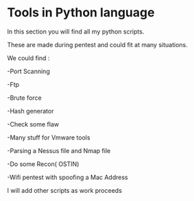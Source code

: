 Tools in Python  language
=========================

In this section you will find all my python scripts.

These are made during pentest and could fit at many situations.

We could find : 

-Port Scanning
              
-Ftp
              
-Brute force
              
-Hash generator
                
-Check some flaw
               
-Many stuff for Vmware tools
               
-Parsing a Nessus file and Nmap file
                
-Do some Recon( OSTIN)
               
-Wifi pentest with spoofing a Mac Address
 
                
I will add other scripts as work proceeds
